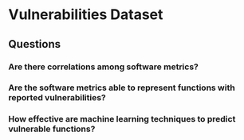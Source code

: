 # Vulnerabilities Dataset

## Questions

### Are there correlations among software metrics?
### Are the software metrics able to represent functions with reported vulnerabilities?
### How effective are machine learning techniques to predict vulnerable functions?
